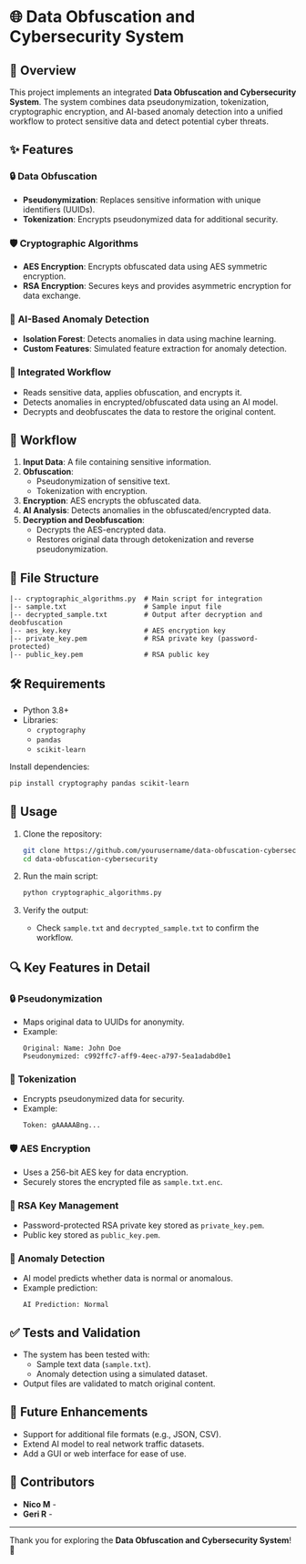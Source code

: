 # 🌐 Data Obfuscation and Cybersecurity System

## 📖 Overview
This project implements an integrated **Data Obfuscation and Cybersecurity System**. The system combines data pseudonymization, tokenization, cryptographic encryption, and AI-based anomaly detection into a unified workflow to protect sensitive data and detect potential cyber threats.

## ✨ Features
### 🔒 **Data Obfuscation**
- **Pseudonymization**: Replaces sensitive information with unique identifiers (UUIDs).
- **Tokenization**: Encrypts pseudonymized data for additional security.

### 🛡️ **Cryptographic Algorithms**
- **AES Encryption**: Encrypts obfuscated data using AES symmetric encryption.
- **RSA Encryption**: Secures keys and provides asymmetric encryption for data exchange.

### 🤖 **AI-Based Anomaly Detection**
- **Isolation Forest**: Detects anomalies in data using machine learning.
- **Custom Features**: Simulated feature extraction for anomaly detection.

### 🔗 **Integrated Workflow**
- Reads sensitive data, applies obfuscation, and encrypts it.
- Detects anomalies in encrypted/obfuscated data using an AI model.
- Decrypts and deobfuscates the data to restore the original content.

## 📂 Workflow
1. **Input Data**: A file containing sensitive information.
2. **Obfuscation**:
   - Pseudonymization of sensitive text.
   - Tokenization with encryption.
3. **Encryption**: AES encrypts the obfuscated data.
4. **AI Analysis**: Detects anomalies in the obfuscated/encrypted data.
5. **Decryption and Deobfuscation**:
   - Decrypts the AES-encrypted data.
   - Restores original data through detokenization and reverse pseudonymization.

## 📁 File Structure
```
|-- cryptographic_algorithms.py  # Main script for integration
|-- sample.txt                   # Sample input file
|-- decrypted_sample.txt         # Output after decryption and deobfuscation
|-- aes_key.key                  # AES encryption key
|-- private_key.pem              # RSA private key (password-protected)
|-- public_key.pem               # RSA public key
```

## 🛠️ Requirements
- Python 3.8+
- Libraries:
  - `cryptography`
  - `pandas`
  - `scikit-learn`

Install dependencies:
```bash
pip install cryptography pandas scikit-learn
```

## 🚀 Usage
1. Clone the repository:
   ```bash
   git clone https://github.com/yourusername/data-obfuscation-cybersecurity.git
   cd data-obfuscation-cybersecurity
   ```

2. Run the main script:
   ```bash
   python cryptographic_algorithms.py
   ```

3. Verify the output:
   - Check `sample.txt` and `decrypted_sample.txt` to confirm the workflow.

## 🔍 Key Features in Detail
### 🔒 Pseudonymization
- Maps original data to UUIDs for anonymity.
- Example:
  ```
  Original: Name: John Doe
  Pseudonymized: c992ffc7-aff9-4eec-a797-5ea1adabd0e1
  ```

### 🔑 Tokenization
- Encrypts pseudonymized data for security.
- Example:
  ```
  Token: gAAAAABng...
  ```

### 🛡️ AES Encryption
- Uses a 256-bit AES key for data encryption.
- Securely stores the encrypted file as `sample.txt.enc`.

### 🔐 RSA Key Management
- Password-protected RSA private key stored as `private_key.pem`.
- Public key stored as `public_key.pem`.

### 🤖 Anomaly Detection
- AI model predicts whether data is normal or anomalous.
- Example prediction:
  ```
  AI Prediction: Normal
  ```

## ✅ Tests and Validation
- The system has been tested with:
  - Sample text data (`sample.txt`).
  - Anomaly detection using a simulated dataset.
- Output files are validated to match original content.

## 🌟 Future Enhancements
- Support for additional file formats (e.g., JSON, CSV).
- Extend AI model to real network traffic datasets.
- Add a GUI or web interface for ease of use.



## 👥 Contributors
- **Nico M** - 
- **Geri R** - 


---
Thank you for exploring the **Data Obfuscation and Cybersecurity System**! 🎉

